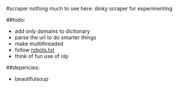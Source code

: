 #scraper
nothing much to see here: dinky scraper for experimenting 

##todo:
* add only domains to dictionary 
* parse the url to do smarter things 
* make multithreaded 
* follow [robots.txt](http://www.robotstxt.org/robotstxt.html)
* think of fun use of nlp 

##depencies:
* beautifulsoup 
